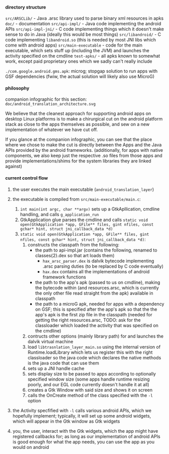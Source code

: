 #### directory structure
`src/ARSCLib/` - Java .arsc library used to parse binary xml resources in apks
`doc/` - documentation
`src/api-impl/` - Java code implementing the android APIs
`src/api-impl-jni/` - C code implementing things which it doesn't make sense to do in Java (ideally this would be most things)
`src/libandroid/` - C code implementing `libandroid.so` (this is needed by most JNI libs which come with android apps)
`src/main-executable` - code for the main executable, which sets stuff up (including the JVM) and launches the activity specified on the cmdline
`test-apks/` - all apks known to somewhat work, except paid proprietary ones which we sadly can't really include

`./com.google.android.gms.apk`: microg; stopgap solution to run apps with GSF dependencies (fwiw, the actual solution will likely also use MicroG)

#### philosophy

companion infographic for this section:
`doc/android_translation_architecture.svg`

We believe that the cleanest approach for supporting android apps on desktop
Linux platforms is to make a chirurgical cut on the android platform stack
as close to the apps themselves as possible, and sew on a new implementation
of whatever we have cut off.

If you glance at the companion infographic, you can see that the place where
we chose to make the cut is directly between the Apps and the Java APIs
provided by the android frameworks. (additionally, for apps with native
components, we also keep just the respective .so files from those apps
and provide implementations/shims for the system libraries they are linked
against)

#### current control flow

1. the user executes the main executable (`android_translation_layer`)  

2. the executable is compiled from `src/main-executable/main.c`:
	1. `int main(int argc, char **argv)` sets up a GtkApllication, cmdline handling, and calls `g_application_run`
	2. GtkApplication glue parses the cmdline and calls `static void open(GtkApplication *app, GFile** files, gint nfiles, const gchar* hint, struct jni_callback_data *d)`
	3. `static void open(GtkApplication *app, GFile** files, gint nfiles, const gchar* hint, struct jni_callback_data *d)`:
		1. constructs the classpath from the following:
			- the path to api-impl.jar (contains the following, renamed to classes{2}.dex so that art loads them)
				- `hax_arsc_parser.dex` is dalvik bytecode implementing .arsc parsing duties (to be replaced by C code eventually)
				- `hax.dex` contains all the implementations of android framework functions
			- the path to the app's apk (passed to us on cmdline), making the bytecode within (and resources.arsc, which is currently the only other file read straight from the apk) available in classpath
			- the path to a microG apk, needed for apps with a dependency on GSF; this is specified after the app's apk so that the the app's apk is the first zip file in the classpath (needed for getting the right resources.arsc, TODO: ask for the classloader which loaded the activity that was specified on the cmdline)
		2. contructs other options (mainly library path) for and launches the dalvik virtual machine
		3. load `libtrasnlation_layer_main.so` using the internal version of Runtime.loadLibrary which lets us register this with the right classloader so the java code which declares the native methods is the java code that can use them
		4. sets up a JNI handle cache
		5. sets display size to be passed to apps according to optionally specified window size (some apps handle runtime resizing poorly, and our EGL code currently doesn't handle it at all)
		6. creates a Gtk Window with said size and shows it on screen
		7. calls the OnCreate method of the class specified with the `-l` option

3. the Activity specfified with `-l` calls various android APIs, which we hopefully implement; 
typically, it will set up some android widgets, which will appear in the Gtk window as Gtk widgets

4. you, the user, interact with the Gtk widgets, which the app might have registered callbacks for; 
as long as our implementation of android APIs is good enough for what the app needs, you can use the app
as you would on android
